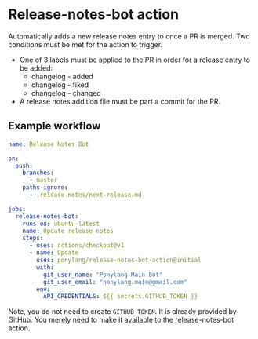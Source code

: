 # Release-notes-bot action

Automatically adds a new release notes entry to once a PR is merged. Two conditions must be met for the action to trigger.

* One of 3 labels must be applied to the PR in order for a release entry to be added:
  - changelog - added
  - changelog - fixed
  - changelog - changed
* A release notes addition file must be part a commit for the PR.


## Example workflow

```yml
name: Release Notes Bot

on:
  push:
    branches:
      - master
    paths-ignore:
      - .release-notes/next-release.md

jobs:
  release-notes-bot:
    runs-on: ubuntu-latest
    name: Update release notes
    steps:
      - uses: actions/checkout@v1
      - name: Update
        uses: ponylang/release-notes-bot-action@initial
        with:
          git_user_name: "Ponylang Main Bot"
          git_user_email: "ponylang.main@gmail.com"
        env:
          API_CREDENTIALS: ${{ secrets.GITHUB_TOKEN }}
```

Note, you do not need to create `GITHUB_TOKEN`. It is already provided by GitHub. You merely need to make it available to the release-notes-bot action.
